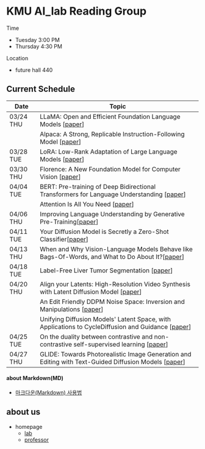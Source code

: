 # KMU AI_lab Reading Group

Time
- Tuesday  3:00 PM
- Thursday 4:30 PM

Location
- future hall 440

## Current Schedule

|   Date   | Topic                      |
|--------------|----------------------------|
| 03/24 THU | LLaMA: Open and Efficient Foundation Language Models [[paper](https://arxiv.org/abs/2302.13971)]|
|| Alpaca: A Strong, Replicable Instruction-Following Model [[paper](https://crfm.stanford.edu/2023/03/13/alpaca.html)]|
| 03/28 TUE | LoRA: Low-Rank Adaptation of Large Language Models [[paper](https://arxiv.org/abs/2106.09685)]|
| 03/30 THU | Florence: A New Foundation Model for Computer Vision [[paper](https://arxiv.org/abs/2111.11432)]|
| 04/04 TUE | BERT: Pre-training of Deep Bidirectional Transformers for Language Understanding [[paper](https://arxiv.org/abs/1810.04805)]|
| | Attention Is All You Need [[paper](https://arxiv.org/abs/1706.03762)]|
| 04/06 THU | Improving Language Understanding by Generative Pre-Training[[paper](https://s3-us-west-2.amazonaws.com/openai-assets/research-covers/language-unsupervised/language_understanding_paper.pdf)]|
| 04/11 TUE | Your Diffusion Model is Secretly a Zero-Shot Classifier[[paper](https://arxiv.org/abs/2303.16203)]|
| 04/13 THU | When and Why Vision-Language Models Behave like Bags-Of-Words, and What to Do About It?[[paper](https://arxiv.org/abs/2210.01936)]|
| 04/18 TUE | Label-Free Liver Tumor Segmentation [[paper](https://arxiv.org/abs/2303.14869)]|
| 04/20 THU | Align your Latents: High-Resolution Video Synthesis with Latent Diffusion Model [[paper](https://arxiv.org/abs/2304.08818)]|
|  | An Edit Friendly DDPM Noise Space: Inversion and Manipulations [[paper](https://arxiv.org/abs/2304.06140)]|
| | Unifying Diffusion Models' Latent Space, with Applications to CycleDiffusion and Guidance [[paper](https://arxiv.org/abs/2210.05559)]|
| 04/25 TUE | On the duality between contrastive and non-contrastive self-supervised learning [[paper](https://openreview.net/forum?id=kDEL91Dufpa)]|
| 04/27 THU | GLIDE: Towards Photorealistic Image Generation and Editing with Text-Guided Diffusion Models [[paper](https://arxiv.org/abs/2112.10741)]|



#### about Markdown(MD)
- [마크다운(Markdown) 사용법](https://gist.github.com/ihoneymon/652be052a0727ad59601)

## about us
- homepage
  - [lab](http://ailab.kookmin.ac.kr)
  - [professor](https://sites.google.com/view/soochahnlee/home)


